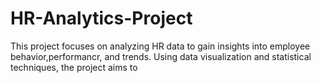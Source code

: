 # HR-Analytics-Project
This project focuses on analyzing HR data to gain insights into employee behavior,performancr, and trends.
Using data visualization and statistical techniques, the project aims to
